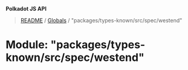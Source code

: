 **Polkadot JS API**

> [README](../README.md) / [Globals](../globals.md) / "packages/types-known/src/spec/westend"

# Module: "packages/types-known/src/spec/westend"

